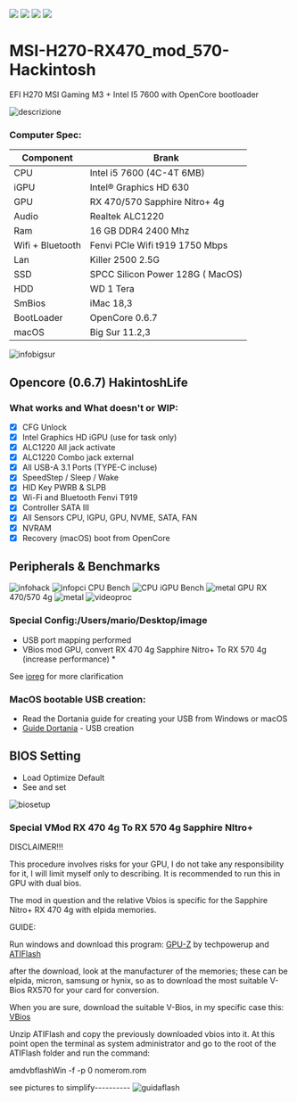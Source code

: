 [![](https://img.shields.io/badge/Gitter%20HL%20Community-Chat-informational?style=flat&logo=gitter&logoColor=white&color=ed1965)](https://gitter.im/Hackintosh-Life-IT/community)
[![](https://img.shields.io/badge/Telegram-HackintoshLifeIT-informational?style=flat&logo=telegram&logoColor=white&color=5fb659)](https://t.me/HackintoshLife_it)
[![](https://img.shields.io/badge/Facebook-HackintoshLifeIT-informational?style=flat&logo=facebook&logoColor=white&color=3a4dc9)](https://www.facebook.com/hackintoshlife/)
[![](https://img.shields.io/badge/Instagram-HackintoshLifeIT-informational?style=flat&logo=instagram&logoColor=white&color=8a178a)](https://www.instagram.com/hackintoshlife.it_official/)

# MSI-H270-RX470_mod_570-Hackintosh

EFI H270 MSI Gaming M3 + Intel I5 7600 with OpenCore bootloader

![descrizione](./screenshot/pcimage.jpg)

### Computer Spec:

| Component        | Brank                              |
| ---------------- | ---------------------------------- |
| CPU              | Intel i5 7600 (4C-4T 6MB)          |
| iGPU             | Intel® Graphics HD 630             |
| GPU              | RX 470/570 Sapphire Nitro+ 4g      |
| Audio            | Realtek ALC1220                    |
| Ram              | 16 GB DDR4 2400 Mhz                |
| Wifi + Bluetooth | Fenvi PCIe Wifi t919 1750 Mbps     |
| Lan              | Killer 2500 2.5G                   |
| SSD              | SPCC Silicon Power 128G ( MacOS)   |
| HDD              | WD 1 Tera                          | 
| SmBios           | iMac 18,3                          |
| BootLoader       | OpenCore 0.6.7                     |
| macOS            | Big Sur 11.2,3                     |



![infobigsur](./screenshot/infomac.png)

## Opencore (0.6.7) HakintoshLife

### What works and What doesn't or WIP:

- [x] CFG Unlock
- [x] Intel Graphics HD iGPU (use for task only)
- [x] ALC1220 All jack activate
- [x] ALC1220 Combo jack external
- [x] All USB-A 3.1 Ports (TYPE-C incluse)
- [x] SpeedStep / Sleep / Wake
- [x] HID Key PWRB & SLPB 
- [x] Wi-Fi and Bluetooth Fenvi T919
- [x] Controller SATA III 
- [x] All Sensors CPU, IGPU, GPU, NVME, SATA, FAN
- [x] NVRAM
- [x] Recovery (macOS) boot from OpenCore

## Peripherals & Benchmarks

![infohack](./screenshot/dpci.png)
![infopci](./screenshot/pcilist.png)
CPU Bench
![CPU](./screenshot/cpu.png)
iGPU Bench
![metal](./screenshot/igpu.png)
GPU RX 470/570 4g
![metal](./screenshot/gpu.png)
![videoproc](./screenshot/hevc.png)

### Special Config:/Users/mario/Desktop/image

- USB port mapping performed
- VBios mod GPU, convert RX 470 4g Sapphire Nitro+ To RX 570 4g (increase performance) *

See [ioreg](https://github.com/Speeedo83/MSI-H270-RX470_mod_570-Hackintosh/blob/main/iMacLaboratorio.ioreg) for more clarification

### MacOS bootable USB creation:
- Read the Dortania guide for creating your USB from Windows or macOS
- [Guide Dortania](https://dortania.github.io/OpenCore-Install-Guide/installer-guide/) - USB creation

## BIOS Setting

* Load Optimize Default
* See and set

![biosetup](./screenshot/biosetup.png)

### Special VMod RX 470 4g To RX 570 4g Sapphire NItro+


DISCLAIMER!!!

This procedure involves risks for your GPU, I do not take any responsibility for it, I will limit myself only to describing.
It is recommended to run this in GPU with dual bios.

The mod in question and the relative Vbios is specific for the Sapphire Nitro+ RX 470 4g with elpida memories.

GUIDE:

Run windows and download this program: [GPU-Z](https://www.techpowerup.com/download/techpowerup-gpu-z/) by techpowerup and [ATIFlash](https://www.techpowerup.com/download/ati-atiflash/)

after the download, look at the manufacturer of the memories;
these can be elpida, micron, samsung or hynix, so as to download the most suitable V-Bios RX570 for your card for conversion. 

When you are sure, download the suitable V-Bios, in my specific case this:
[VBios](https://github.com/Speeedo83/MSI-H270-RX470_mod_570-Hackintosh/blob/main/VbiosMod/Sapphire.RX570.rom)

Unzip ATIFlash and copy the previously downloaded vbios into it.
At this point open the terminal as system administrator and go to the root of the ATIFlash folder and run the command:

amdvbflashWin -f -p 0 nomerom.rom

see pictures to simplify----------
![guidaflash](./screenshot/guidaflash.png)
